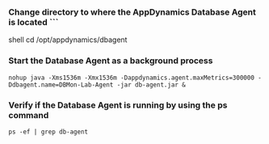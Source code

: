 
### Change directory to where the AppDynamics Database Agent is located ```
shell cd /opt/appdynamics/dbagent


### Start the Database Agent as a background process

```
nohup java -Xms1536m -Xmx1536m -Dappdynamics.agent.maxMetrics=300000 -Ddbagent.name=DBMon-Lab-Agent -jar db-agent.jar &
```

### Verify if the Database Agent is running by using the ps command

```
ps -ef | grep db-agent
```
